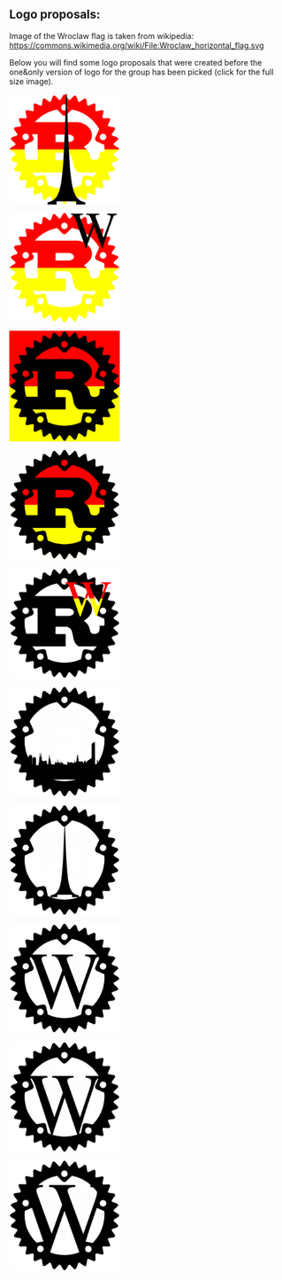 Logo proposals:
---------------

Image of the Wroclaw flag is taken from wikipedia: https://commons.wikimedia.org/wiki/File:Wroclaw_horizontal_flag.svg

Below you will find some logo proposals that were created before the one&only version of logo for the group has been picked (click for the full size image).

<pre>
<a href="https://raw.githubusercontent.com/rust-wroclaw/resources/master/proposals/rust-wroclaw-logo-1.png"><img src="proposals/rust-wroclaw-logo-1.png" align="left" height="200"></a>
</pre>

<pre>
<a href="https://raw.githubusercontent.com/rust-wroclaw/resources/master/proposals/rust-wroclaw-logo-2.png"><img src="proposals/rust-wroclaw-logo-2.png" align="left" height="200"></a>
</pre>

<pre>
<a href="https://raw.githubusercontent.com/rust-wroclaw/resources/master/proposals/rust-wroclaw-logo-flag-bg.png"><img src="proposals/rust-wroclaw-logo-flag-bg.png" align="left" height="200"></a>
</pre>

<pre>
<a href="https://raw.githubusercontent.com/rust-wroclaw/resources/master/proposals/rust-wroclaw-logo-flag-bg-2.png"><img src="proposals/rust-wroclaw-logo-flag-bg-2.png" align="left" height="200"></a>
</pre>

<pre>
<a href="https://raw.githubusercontent.com/rust-wroclaw/resources/master/proposals/rust-wroclaw-logo-W-bg.png"><img src="proposals/rust-wroclaw-logo-W-bg.png" align="left" height="200"></a>
</pre>

<pre>
<a href="https://raw.githubusercontent.com/rust-wroclaw/resources/master/proposals/rust-wroclaw-silhouette.png"><img src="proposals/rust-wroclaw-silhouette.png" align="left" height="200"></a>
</pre>

<pre>
<a href="https://raw.githubusercontent.com/rust-wroclaw/resources/master/proposals/rust-wroclaw-spire.png"><img src="proposals/rust-wroclaw-spire.png" align="left" height="200"></a>
</pre>

<pre>
<a href="https://raw.githubusercontent.com/rust-wroclaw/resources/master/proposals/rust-wroclaw-W.png"><img src="proposals/rust-wroclaw-W.png" align="left" height="200"></a>
</pre>

<pre>
<a href="https://raw.githubusercontent.com/rust-wroclaw/resources/master/proposals/rust-wroclaw-W-2.png"><img src="proposals/rust-wroclaw-W-2.png" align="left" height="200"></a>
</pre>

<pre>
<a href="https://raw.githubusercontent.com/rust-wroclaw/resources/master/proposals/rust-wroclaw-logo-W-3.png"><img src="proposals/rust-wroclaw-logo-W-3.png" align="left" height="200"></a>
</pre>

